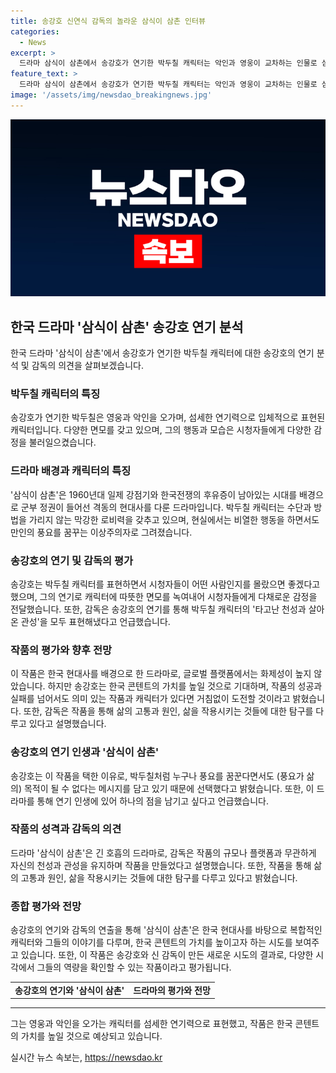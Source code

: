 ```yaml
---
title: 송강호 신연식 감독의 놀라운 삼식이 삼촌 인터뷰
categories:
  - News
excerpt: >
  드라마 삼식이 삼촌에서 송강호가 연기한 박두칠 캐릭터는 악인과 영웅이 교차하는 인물로 섬세한 연기력으로 표현되었다. 박두칠은 비열하면서도 풍요를 꿈꾸는 이상주의자로, 극적인 역사적 배경에 속해도 실제와 연결지어 생각할 수 있는 내용이다. 신 감독은 여러 성격의 캐릭터들이 서로에게 영향을 미치는 과정을 집중하면서 창의적으로 펼쳐진 이야기를 보여준다. 또한, 송강호와 신 감독의 케미가 돋보이며, 작품은 한국 콘텐츠의 가치를 높이는 중요한 작품으로 평가받을 것으로 전망된다.
feature_text: >
  드라마 삼식이 삼촌에서 송강호가 연기한 박두칠 캐릭터는 악인과 영웅이 교차하는 인물로 섬세한 연기력으로 표현되었다. 박두칠은 비열하면서도 풍요를 꿈꾸는 이상주의자로, 극적인 역사적 배경에 속해도 실제와 연결지어 생각할 수 있는 내용이다. 신 감독은 여러 성격의 캐릭터들이 서로에게 영향을 미치는 과정을 집중하면서 창의적으로 펼쳐진 이야기를 보여준다. 또한, 송강호와 신 감독의 케미가 돋보이며, 작품은 한국 콘텐츠의 가치를 높이는 중요한 작품으로 평가받을 것으로 전망된다.
image: '/assets/img/newsdao_breakingnews.jpg'
---
```


<p><img src="/assets/img/newsdao_breakingnews.jpg" alt="koreaapp 속보" /></p>

<h2 data-ke-size="size26">한국 드라마 '삼식이 삼촌' 송강호 연기 분석</h2>

<p data-ke-size="size16">한국 드라마 '삼식이 삼촌'에서 송강호가 연기한 박두칠 캐릭터에 대한 송강호의 연기 분석 및 감독의 의견을 살펴보겠습니다.</p>

<h3 data-ke-size="size24">박두칠 캐릭터의 특징</h3>

<p data-ke-size="size16">송강호가 연기한 박두칠은 영웅과 악인을 오가며, 섬세한 연기력으로 입체적으로 표현된 캐릭터입니다. 다양한 면모를 갖고 있으며, 그의 행동과 모습은 시청자들에게 다양한 감정을 불러일으켰습니다.</p>

<h3 data-ke-size="size24">드라마 배경과 캐릭터의 특징</h3>

<p data-ke-size="size16">'삼식이 삼촌'은 1960년대 일제 강점기와 한국전쟁의 후유증이 남아있는 시대를 배경으로 군부 정권이 들어선 격동의 현대사를 다룬 드라마입니다. 박두칠 캐릭터는 수단과 방법을 가리지 않는 막강한 로비력을 갖추고 있으며, 현실에서는 비열한 행동을 하면서도 만인의 풍요를 꿈꾸는 이상주의자로 그려졌습니다.</p>

<h3 data-ke-size="size24">송강호의 연기 및 감독의 평가</h3>

<p data-ke-size="size16">송강호는 박두칠 캐릭터를 표현하면서 시청자들이 어떤 사람인지를 몰랐으면 좋겠다고 했으며, 그의 연기로 캐릭터에 따뜻한 면모를 녹여내어 시청자들에게 다채로운 감정을 전달했습니다. 또한, 감독은 송강호의 연기를 통해 박두칠 캐릭터의 '타고난 천성과 살아온 관성'을 모두 표현해냈다고 언급했습니다.</p>

<h3 data-ke-size="size24">작품의 평가와 향후 전망</h3>

<p data-ke-size="size16">이 작품은 한국 현대사를 배경으로 한 드라마로, 글로벌 플랫폼에서는 화제성이 높지 않았습니다. 하지만 송강호는 한국 콘텐트의 가치를 높일 것으로 기대하며, 작품의 성공과 실패를 넘어서도 의미 있는 작품과 캐릭터가 있다면 거침없이 도전할 것이라고 밝혔습니다. 또한, 감독은 작품을 통해 삶의 고통과 원인, 삶을 작용시키는 것들에 대한 탐구를 다루고 있다고 설명했습니다.</p>

<h3 data-ke-size="size24">송강호의 연기 인생과 '삼식이 삼촌'</h3>

<p data-ke-size="size16">송강호는 이 작품을 택한 이유로, 박두칠처럼 누구나 풍요를 꿈꾼다면서도 (풍요가 삶의) 목적이 될 수 없다는 메시지를 담고 있기 때문에 선택했다고 밝혔습니다. 또한, 이 드라마를 통해 연기 인생에 있어 하나의 점을 남기고 싶다고 언급했습니다.</p>

<h3 data-ke-size="size24">작품의 성격과 감독의 의견</h3>

<p data-ke-size="size16">드라마 '삼식이 삼촌'은 긴 호흡의 드라마로, 감독은 작품의 규모나 플랫폼과 무관하게 자신의 천성과 관성을 유지하며 작품을 만들었다고 설명했습니다. 또한, 작품을 통해 삶의 고통과 원인, 삶을 작용시키는 것들에 대한 탐구를 다루고 있다고 밝혔습니다.</p>

<h3 data-ke-size="size24">종합 평가와 전망</h3>

<p data-ke-size="size16">송강호의 연기와 감독의 연출을 통해 '삼식이 삼촌'은 한국 현대사를 바탕으로 복합적인 캐릭터와 그들의 이야기를 다루며, 한국 콘텐트의 가치를 높이고자 하는 시도를 보여주고 있습니다. 또한, 이 작품은 송강호와 신 감독이 만든 새로운 시도의 결과로, 다양한 시각에서 그들의 역량을 확인할 수 있는 작품이라고 평가됩니다.</p>

<table>
  <tr>
    <td style="text-align: center; height: 17px;"><b>송강호의 연기와 '삼식이 삼촌'</b></td>
    <td style="text-align: center; height: 17px;"><b>드라마의 평가와 전망</b></td>
  </tr>
</table>

<hr>

<p data-ke-size="size16">그는 영웅과 악인을 오가는 캐릭터를 섬세한 연기력으로 표현했고, 작품은 한국 콘텐트의 가치를 높일 것으로 예상되고 있습니다.</p>
실시간 뉴스 속보는, <a href="https://newsdao.kr" rel="dofollow">https://newsdao.kr</a>


